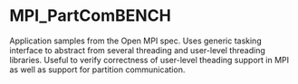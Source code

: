 # MPI_PartComBENCH

Application samples from the Open MPI spec. Uses generic tasking interface to abstract from several threading and user-level threading libraries.
Useful to verify correctness of user-level theading support in MPI as well as support for partition communication.

